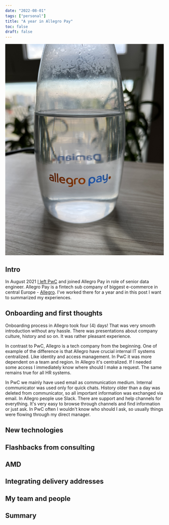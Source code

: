 ```yaml
---
date: "2022-08-01"
tags: ["personal"]
title: "A year in Allegro Pay"
toc: false
draft: false
---
```


![img](allegropay_logo.jpg)

## Intro

In August 2021 [I left PwC](https://dskrzypiec.dev/leaving-pwc) and joined
Allegro Pay in role of senior data engineer. Allegro Pay is a fintech sub
company of biggest e-commerce in central Europe -
[Allegro](https://allegro.pl). I've worked there for a year and in this post I
want to summarized my experiences. 


## Onboarding and first thoughts

Onboarding process in Allegro took four (4) days! That was very smooth
introduction without any hassle. There was presentations about company culture,
history and so on. It was rather pleasant experience.

In contrast to PwC, Allegro is a tech company from the beginning. One of example
of the difference is that Allegro have crucial internal IT systems centralized.
Like identity and access management. In PwC it was more dependent on a team and
region. In Allegro it's centralized. If I needed some access I immediately know
where should I make a request. The same remains true for all HR systems.

In PwC we mainly have used email as communication medium. Internal communicator
was used only for quick chats. History older than a day was deleted from
communicator, so all important information was exchanged via email. In Allegro
people use Slack. There are support and help channels for everything. It's very
easy to browse through channels and find information or just ask. In PwC often
I wouldn't know who should I ask, so usually things were flowing through my
direct manager.


## New technologies

## Flashbacks from consulting

## AMD

## Integrating delivery addresses

## My team and people

## Summary


